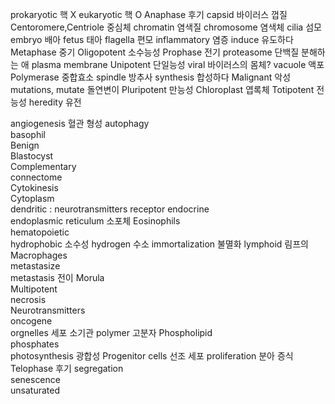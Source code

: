 prokaryotic 핵 X
eukaryotic 핵 O
Anaphase  후기
capsid  바이러스 껍질
Centoromere,Centriole  중심체
chromatin 염색질
chromosome  염색체
cilia  섬모
embryo  배아
fetus  태아
flagella  편모
inflammatory  염증
induce  유도하다
Metaphase  중기
Oligopotent  소수능성
Prophase  전기
proteasome  단백질 분해하는 애
plasma membrane
Unipotent  단일능성
viral 바이러스의 몸체?
vacuole  액포
Polymerase  중합효소
spindle  방추사
synthesis  합성하다
Malignant  악성
mutations, mutate  돌연변이
Pluripotent  만능성
Chloroplast  엽록체
Totipotent  전능성
heredity 유전




angiogenesis 혈관 형성
autophagy  
basophil  
Benign  
Blastocyst  
Complementary  
connectome  
Cytokinesis  
Cytoplasm  
dendritic : neurotransmitters receptor
endocrine  
endoplasmic reticulum  소포체
Eosinophils  
hematopoietic  
hydrophobic 소수성
hydrogen 수소
immortalization 불멸화
lymphoid 림프의
Macrophages  
metastasize  
metastasis 전이
Morula  
Multipotent  
necrosis  
Neurotransmitters  
oncogene  
orgnelles 세포 소기관
polymer 고분자
Phospholipid  
phosphates  
photosynthesis 광합성
Progenitor cells  선조 세포
proliferation 분아 증식
Telophase 후기
segregation  
senescence  
unsaturated  
